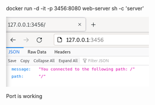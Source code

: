 docker run -d -it -p 3456:8080 web-server sh -c 'server'

![1.10](https://github.com/KimHonkaniemi/docker/blob/9da07d54985cf820ef3b70024543a76e4c395b44/images/1.10.PNG)

Port is working
